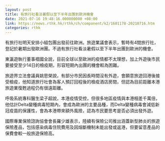 ```yaml
---
layout: post
title: 有旅行社看淡暑假以至下半年出團到歐洲機會
date: 2021-07-16 19:48:16.000000000 +08:00
link: https://news.rthk.hk/rthk/ch/component/k2/1601178-20210716.htm
categories: rthk
---
```


有旅行社明天安排小組包團出發前往歐洲。旅遊業議會表示，暫時有4間旅行社，登記於暑期出發歐洲團。不過有旅行社看淡暑假以至下半年出團到歐洲的機會。

東瀛遊執行董事禤國全說，目前全球以至歐洲的疫情都不太理想，加上外遊後市民要接受至少14日的檢疫期，形容短期內出團的機會較為困難。

旅遊界立法會議員姚思榮說，有部分市民因長時間沒有外遊，會願意旅遊回港後接受檢疫，他知道旅行社會為客人預訂回程後的檢疫酒店房間，但認為目前距離本港旅遊業復甦過程仍有很遠距離。

呼吸系統專科醫生梁子超說，本港疫情受控，但很多地區疫情與本港相差千萬倍，他估計Delta變種病毒短期內，會成為歐洲的主要品種，而Delta變種病毒會減低新冠疫苗的保護性，會為本港帶來額外風險，認為市民要思考是否必須出發外遊。

國際專業保險諮詢協會會長羅少雄表示，陸續有保險公司推出涵蓋新型肺炎的旅遊保險產品，包括感染病毒住院費用及因熔斷機制未能出發或返港，但要留意產品的保費會較一般旅遊保險高。
